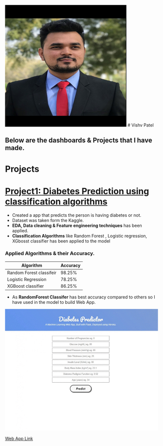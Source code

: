 <img src="https://github.com/vishvpatel-97/Vishv_portfolio/blob/main/images/my-passport-photo.jpg" width=400, height=400>
# Vishv Patel

## Below are the dashboards & Projects that I have made.

# Projects

# [Project1: Diabetes Prediction using classification algorithms](https://github.com/vishvpatel-97/Diabetes_predictor)
- Created a app that predicts the person is having diabetes or not.
- Dataset was taken form the Kaggle.
- **EDA, Data cleaning & Feature engineering techniques** has been applied.
- **Classification Algorithms** like Random Forest , Logistic regression, XGbosst classifier has been applied to the model

### Applied Algorithms & their Accuracy.

| Algorithm                  | Accuracy      |
| -------------              | ------------- |
| Random Forest classifeir   | 98.25%        |
| Logistic Regression        | 78.25%        |
| XGBoost classifier         | 86.25%        |

- As **RandomForest Classifer** has best accuracy compared to others so I have used in the model to build Web App.

<img src="https://github.com/vishvpatel-97/Diabetes_predictor/blob/master/static/Diabetes.gif" width=700, height=400>

[Web App Link](http://diabetes-predictor-app-ml.herokuapp.com/)
